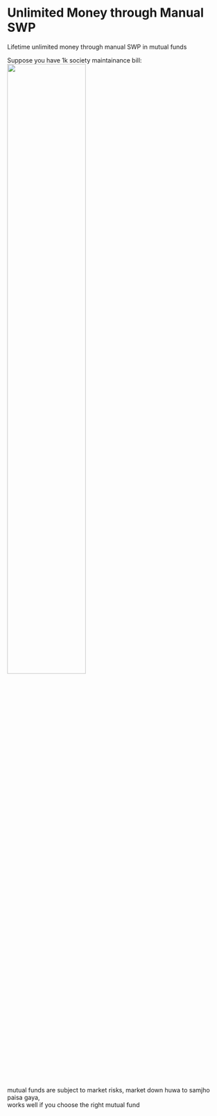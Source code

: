 # Unlimited Money through Manual SWP
Lifetime unlimited money through manual SWP in mutual funds

Suppose you have 1k society maintainance bill:
<img src="https://user-images.githubusercontent.com/298479/211427372-1c588820-b3f3-4d67-ad82-82f03304151a.png" width="60%"/>

mutual funds are subject to market risks, market down huwa to samjho paisa gaya,<br/>
works well if you choose the right mutual fund
